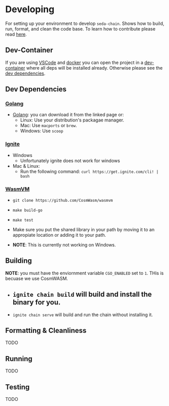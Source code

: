 # Developing

For setting up your environment to develop `seda-chain`. Shows how to build, run,
format, and clean the code base. To learn how to contribute please read
[here](CONTRIBUTING.md).

## Dev-Container

If you are using [VSCode](https://code.visualstudio.com/) and
[docker](https://www.docker.com/) you can open the project in a
[dev-container](https://github.com/Microsoft/vscode-remote-release) where all deps will be installed already.
Otherwise please see the [dev dependencies](#dev-dependencies).

## Dev Dependencies

### [Golang](https://go.dev/)

- [Golang](https://go.dev/dl/): you can download it from the linked page or:
    - Linux: Use your distribution's packagae manager.
    - Mac: Use `macports` or `brew`.
    - Windows: Use `scoop`

### [Ignite](https://docs.ignite.com/)

- Windows
  - Unfortunately ignite does not work for windows
- Mac & Linux:
  - Run the following command: `curl https://get.ignite.com/cli! | bash`

### [WasmVM](https://github.com/CosmWasm/wasmvm)

- `git clone https://github.com/CosmWasm/wasmvm`
- `make build-go`
- `make test`
- Make sure you put the shared library in your path by moving it to an appropiate location or adding it to your path.

- **NOTE**: This is currently not working on Windows.

## Building

**NOTE**: you must have the enviornment variable `CGO_ENABLED` set to `1`. THis is becuase we use CosmWASM.

- `ignite chain build` will build and install the binary for you.
    - 
- `ignite chain serve` will build and run the chain without installing it.

## Formatting & Cleanliness

TODO

## Running

TODO

## Testing

TODO